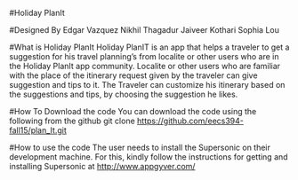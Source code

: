 #Holiday PlanIt

#Designed By
Edgar Vazquez 
Nikhil Thagadur
Jaiveer Kothari
Sophia Lou

#What is Holiday PlanIt
	  Holiday PlanIT is an app that helps a traveler to get a suggestion for his travel planning’s from localite or 
	  other users who are in the Holiday PlanIt app community. 
      Localite or other users who are familiar with the place of the itinerary request given by the traveler 
      can give suggestion and tips to it. 
      The Traveler can customize his itinerary based on the suggestions and tips, by choosing the suggestion he likes.

#How To Download the code
    You can download the code using the following from the github 
    git clone https://github.com/eecs394-fall15/plan_It.git

#How to use the code
    The user needs to install the Supersonic on their development machine. 
    For this, kindly follow the instructions for getting and installing Supersonic at http://www.appgyver.com/


